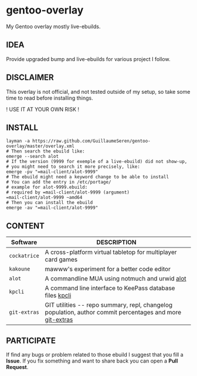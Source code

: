 gentoo-overlay
==============

My Gentoo overlay mostly live-ebuilds.

## IDEA
Provide upgraded bump and live-ebuilds for various project I follow.

## DISCLAIMER
This overlay is not official, and not tested outside of my setup,
so take some time to read before installing things.

! USE IT AT YOUR OWN RISK !

## INSTALL
```
layman -a https://raw.github.com/GuillaumeSeren/gentoo-overlay/master/overlay.xml
# Then search the ebuild like:
emerge --search alot
# If the version (9999 for exemple of a live-ebuild) did not show-up,
# you might need to search it more precisely, like:
emerge -pv "=mail-client/alot-9999"
# The ebuild might need a keyword change to be able to install
# You can add the entry in /etc/portage/
# example for alot-9999.ebuild:
# required by =mail-client/alot-9999 (argument)
=mail-client/alot-9999 ~amd64
# Then you can install the ebuild
emerge -av "=mail-client/alot-9999"
```

## CONTENT

Software     | DESCRIPTION
-------------|------------
`cockatrice` | A cross-platform virtual tabletop for multiplayer card games
`kakoune`    | mawww's experiment for a better code editor
`alot`       | A commandline MUA using notmuch and urwid [alot]
`kpcli`      | A command line interface to KeePass database files [kpcli]
`git-extras` | GIT utilities -- repo summary, repl, changelog population, author commit percentages and more [git-extras]

## PARTICIPATE
If find any bugs or problem related to those ebuild I suggest that you fill a __Issue__.
If you fix something and want to share back you can open a __Pull Request__.


[alot]: https://github.com/pazz/alot
[kpcli]: http://kpcli.sourceforge.net/
[git-extras]: https://github.com/tj/git-extras
